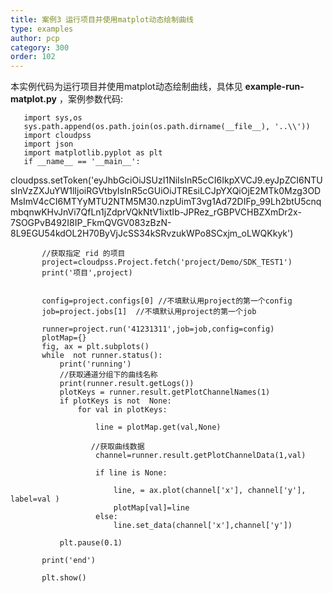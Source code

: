 ```yaml
---
title: 案例3 运行项目并使用matplot动态绘制曲线
type: examples
author: pcp
category: 300
order: 102
---
```



本实例代码为运行项目并使用matplot动态绘制曲线，具体见 **example-run-matplot.py** ，案例参数代码:
```
   import sys,os
   sys.path.append(os.path.join(os.path.dirname(__file__), '..\\'))
   import cloudpss
   import json
   import matplotlib.pyplot as plt
   if __name__ == '__main__':
```
cloudpss.setToken('eyJhbGciOiJSUzI1NiIsInR5cCI6IkpXVCJ9.eyJpZCI6NTUsInVzZXJuYW1lIjoiRGVtbyIsInR5cGUiOiJTREsiLCJpYXQiOjE2MTk0Mzg3ODMsImV4cCI6MTYyMTU2NTM5M30.nzpUimT3vg1Ad72DIFp_99Lh2btU5cnqmbqnwKHvJnVi7QfLn1jZdprVQkNtV1ixtIb-JPRez_rGBPVCHBZXmDr2x-7SOGPvB492I8IP_FkmQVGV083zBzN-8L9EGU54kdOL2H70ByVjJcSS34kSRvzukWPo8SCxjm_oLWQKkyk')

```
       //获取指定 rid 的项目
       project=cloudpss.Project.fetch('project/Demo/SDK_TEST1')
       print('项目',project)


       config=project.configs[0] //不填默认用project的第一个config
       job=project.jobs[1]  //不填默认用project的第一个job
    
       runner=project.run('41231311',job=job,config=config)
       plotMap={}
       fig, ax = plt.subplots()
       while  not runner.status():
           print('running')
           //获取通道分组下的曲线名称
           print(runner.result.getLogs())
           plotKeys = runner.result.getPlotChannelNames(1)
           if plotKeys is not  None:
               for val in plotKeys:
    
                   line = plotMap.get(val,None)
    
                  //获取曲线数据
                   channel=runner.result.getPlotChannelData(1,val)
    
                   if line is None:

                       line, = ax.plot(channel['x'], channel['y'], label=val )
                       plotMap[val]=line
                   else:
                       line.set_data(channel['x'],channel['y'])
    
           plt.pause(0.1)
    
       print('end')
    
       plt.show()

```
